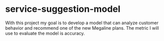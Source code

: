 # service-suggestion-model
 With this project my goal is to develop a model that can analyze customer behavior and recommend one of the new Megaline plans. The metric I will use to evaluate the model is accuracy.
